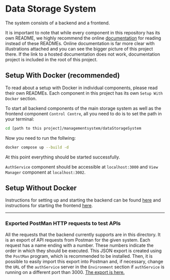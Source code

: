 # Data Storage System

The system consists of a backend and a frontend.

It is important to note that while every component in this repository has its own README, we highly recommend the online [documentation](https://marekstef.github.io/storage-system-documentation/docs/category/introduction) for reading instead of these READMEs. Online documentation is far more clear with illustrations attached and you can see the bigger picture of this project there. If the link to a hosted documentation does not work, documentation project is included in the root of this project.

## Setup With Docker (recommended)

To read about a setup with Docker in individual components, please read their own READMEs. Each component in this project has its own `Setup With Docker` section.

To start all backend components of the main storage system as well as the frontend component `Control Centre`, all you need to do is to set the path in your terminal:

```bash
cd [path to this project]/managementsystem/dataStorageSystem 
```

Now you need to run the follwing:

```bash
docker compose up --build -d
```

At this point everything should be started successfully.

`AuthService` component should be accessible at `localhost:3000` and `View Manager` component at `localhost:3002`.

## Setup Without Docker

Instructions for setting up and starting the backend can be found [here](./backend) and instructions for starting the frontend [here](./frontend).

---

### Exported PostMan HTTP requests to test APIs

All the requests that the backend currently supports are in this directory. It is an export of API requests from Postman for the given system. Each request has a name ending with a number. These numbers indicate the order in which they should be executed. This JSON export is created using the `PostMan` program, which is recommended to be installed. Then, it is possible to easily import this export into Postman and, if necessary, change the `URL` of the `authService` server in the `Environment` section if `authService` is running on a different port than 3000. [The export is here.](./dataStorageSystemApi.postman_collection.json)